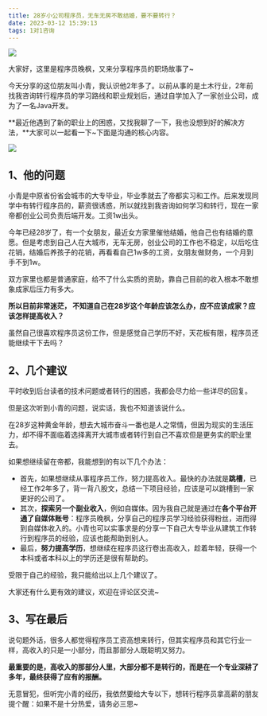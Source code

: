 ```yaml
---
title: 28岁小公司程序员，无车无房不敢结婚，要不要转行？
date: 2023-03-12 15:39:13
tags: 1对1咨询
---
```


![](https://files.mdnice.com/user/26656/93723c14-cba5-42d2-a359-752690733212.jpg)

大家好，这里是程序员晚枫，又来分享程序员的职场故事了~

今天分享的这位朋友叫小青，我认识他2年多了。以前从事的是土木行业，2年前找我咨询转行程序员的学习路线和职业规划后，通过自学加入了一家创业公司，成为了一名Java开发。



**最近他遇到了新的职业上的困惑，又找我聊了一下，我也没想到好的解决方法，**大家可以一起看一下~下面是沟通的核心内容。

![](https://cos.python-office.com/ads/fuli/all-1.jpg)

## 1、他的问题
小青是中原省份省会城市的大专毕业，毕业季就去了帝都实习和工作。后来发现同学中有转行程序员的，薪资很诱惑，所以就找到我咨询如何学习和转行，现在一家帝都创业公司负责后端开发。工资1w出头。

今年已经28岁了，有一个女朋友，最近女方家里催他结婚，他自己也有结婚的意愿。但是考虑到自己人在大城市，无车无房，创业公司的工作也不稳定，以后吃住花销，结婚后养孩子的花销，再看看自己1w多的工资，女朋友做财务，一个月到手不到1w。

双方家里也都是普通家庭，给不了什么实质的资助，靠自己目前的收入根本不敢想象成家后压力有多大。

**所以目前非常迷茫， 不知道自己在28岁这个年龄应该怎么办，应不应该成家？应该怎样提高收入？**

虽然自己很喜欢程序员这份工作，但是感觉自己学历不好，天花板有限，程序员还能继续干下去吗？

## 2、几个建议

平时收到后台读者的技术问题或者转行的困惑，我都会尽力给一些详尽的回复。

但是这次听到小青的问题，说实话，我也不知道该说什么。

在28岁这种黄金年龄，想去大城市奋斗一番也是人之常情，但因为现实的生活压力，却不得不面临着选择离开大城市或者转行到自己不喜欢但是更务实的职业里去。

如果想继续留在帝都，我能想到的有以下几个办法：

- 首先，如果想继续从事程序员工作，努力提高收入。最快的办法就是**跳槽**，已经工作2年多了，背一背八股文，总结一下项目经验，应该是可以跳槽到一家更好的公司了。
- 其次，**探索另一个副业收入**，例如自媒体。因为我自己就是通过在**各个平台开通了自媒体账号**：程序员晚枫，分享自己的程序员学习经验获得粉丝，进而得到自媒体收入的。小青也可以实事求是的分享一下自己大专毕业从建筑工作转行到程序员的经验，应该也能帮助到别人。
- 最后，**努力提高学历**，想继续在程序员这行卷出高收入，趁着年轻，获得一个本科或者本科以上的学历还是很有帮助的。

受限于自己的经验，我只能给出以上几个建议了。

大家还有什么更有效的建议，欢迎在评论区交流~


## 3、写在最后
说句题外话，很多人都觉得程序员工资高想来转行，但其实程序员和其它行业一样，高收入的只是一小部分，而且那部分人既聪明又努力。

**最重要的是，高收入的那部分人里，大部分都不是转行的，而是在一个专业深耕了多年，最终获得了应有的报酬。**

无意冒犯，但听完小青的经历，我依然要给大专以下，想转行程序员拿高薪的朋友提个醒：如果不是十分热爱，请务必三思~
